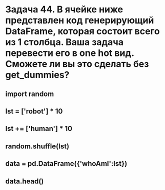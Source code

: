 # Задача 44. В ячейке ниже представлен код генерирующий DataFrame, которая состоит всего из 1 столбца. Ваша задача перевести его в one hot вид. Сможете ли вы это сделать без get_dummies?
## import random
## lst = ['robot'] * 10
## lst += ['human'] * 10
## random.shuffle(lst)
## data = pd.DataFrame({'whoAmI':lst})
## data.head()
